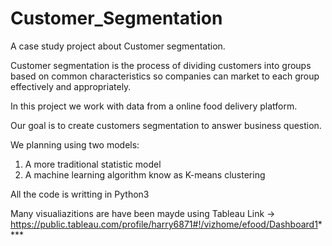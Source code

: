 # Customer_Segmentation

A case study project about Customer segmentation.

Customer segmentation is the process of dividing customers into groups based on common characteristics so companies can market to each group effectively and appropriately.


In this project we work with data from a online food delivery platform.

Our goal is to create customers segmentation to answer business question.

We planning using two models:
1) A more traditional statistic model
2) A machine learning algorithm know as K-means clustering

All the code is writting in Python3

Many visualiazitions are have been mayde using Tableau 
Link -> https://public.tableau.com/profile/harry6871#!/vizhome/efood/Dashboard1****
